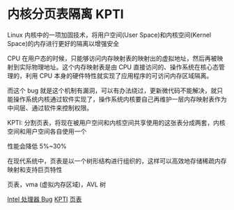 # 内核分页表隔离 KPTI

Linux 内核中的一项加固技术，将用户空间(User Space)和内核空间(Kernel Space)的内存进行更好的隔离以增强安全

CPU 在用户态的时候，只能够访问内存映射表的映射出的虚拟地址，然后再被映射到实际物理地址。这个内存映射表是由 CPU 直接访问的、操作系统在核心态管理的，利用 CPU 本身的硬件特性就实现了应用程序的可访问内存区域隔离。

而这个 bug 就是这个机制有漏洞，可以有办法绕过，更新微代码不能解决，就只能操作系统内核通过软件实现了，操作系统内核要自己再维护一层内存映射表作为中间层、通过软件来控制权限。

KPTI: 分割页表，将现在被用户空间和内核空间共享使用的这张表分成两套，内核空间和用户空间各自使用一个

性能会降低 5%~30%

在现代系统中，页表是以一个树形结构进行组织的，这样可以高效地存储稀疏内存映射和支持巨页特性

页表，vma (虚拟内存区域)，AVL 树

[Intel 处理器 Bug](https://linux.cn/article-9202-1.html)
[KPTI](https://linux.cn/article-9201-1.html)
[页表](https://lwn.net/Articles/117749/)
